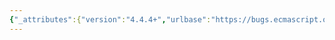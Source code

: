```yaml
---
{"_attributes":{"version":"4.4.4+","urlbase":"https://bugs.ecmascript.org/","maintainer":"dherman@mozilla.com"},"bug":{"bug_id":4398,"creation_ts":"2015-06-18 15:47:00 -0700","short_desc":"12.1: upright \"Identifier\"","delta_ts":"2015-07-27 10:18:57 -0700","product":"ECMA-262 Edition 6","component":"editorial issues","version":"unspecified","rep_platform":"All","op_sys":"All","bug_status":"RESOLVED","resolution":"FIXED","priority":"Normal","bug_severity":"normal","everconfirmed":true,"reporter":{"uid":"jmdyck","name":"Michael Dyck"},"assigned_to":{"uid":"allen","name":"Allen Wirfs-Brock"},"long_desc":[{"commentid":14504,"comment_count":0,"who":{"uid":"jmdyck","name":"Michael Dyck"},"bug_when":"2015-06-18 15:47:25 -0700","thetext":"In 12.1 \"Identifiers\",\nin production 2,\nrhs 2 is \"Identifier\" in an upright font.\n\nChange it to an italic font."},{"commentid":14505,"comment_count":1,"who":{"uid":"jmdyck","name":"Michael Dyck"},"bug_when":"2015-06-18 15:51:29 -0700","thetext":"Also, in the same production,\n    [Yield] :\nand\n    [~Yield] yield\nare in an italic (or at least slanted) font.\n\nChange them to an upright font."},{"commentid":14508,"comment_count":2,"who":{"uid":"jmdyck","name":"Michael Dyck"},"bug_when":"2015-06-18 19:18:16 -0700","thetext":"Moreover,\n    [Yield] :\nand\n    [~Yield]\nare in a serif font, should be sans-serif."},{"commentid":14577,"comment_count":3,"who":{"uid":"allen","name":"Allen Wirfs-Brock"},"bug_when":"2015-07-27 10:18:57 -0700","thetext":"corrected in final (June 21, 2015) Ecma distribution update"}]}}
---
```

